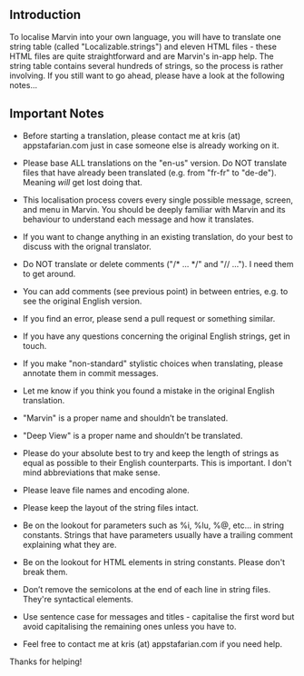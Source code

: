 Introduction
---------------

To localise Marvin into your own language, you will have to translate one string table (called "Localizable.strings") and eleven HTML files - these HTML files are quite straightforward and are Marvin's in-app help. The string table contains several hundreds of strings, so the process is rather involving. If you still want to go ahead, please have a look at the following notes...


Important Notes
---------------

* Before starting a translation, please contact me at kris (at) appstafarian.com just in case someone else is already working on it.

* Please base ALL translations on the "en-us" version. Do NOT translate files that have already been translated (e.g. from "fr-fr" to "de-de"). Meaning *will* get lost doing that.

* This localisation process covers every single possible message, screen, and menu in Marvin. You should be deeply familiar with Marvin and its behaviour to understand each message and how it translates.

* If you want to change anything in an existing translation, do your best to discuss with the orignal translator.

* Do NOT translate or delete comments ("/\* ... \*/" and "// ..."). I need them to get around.

* You can add comments (see previous point) in between entries, e.g. to see the original English version.

* If you find an error, please send a pull request or something similar.

* If you have any questions concerning the original English strings, get in touch. 

* If you make "non-standard" stylistic choices when translating, please annotate them in commit messages.

* Let me know if you think you found a mistake in the original English translation.

* "Marvin" is a proper name and shouldn’t be translated.

* "Deep View" is a proper name and shouldn’t be translated.

* Please do your absolute best to try and keep the length of strings as equal as possible to their English counterparts. This is important. I don't mind abbreviations that make sense.

* Please leave file names and encoding alone.

* Please keep the layout of the string files intact.

* Be on the lookout for parameters such as %i, %lu, %@, etc... in string constants. Strings that have parameters usually have a trailing comment explaining what they are.

* Be on the lookout for HTML elements in string constants. Please don't break them.

* Don’t remove the semicolons at the end of each line in string files. They're syntactical elements.

* Use sentence case for messages and titles - capitalise the first word but avoid capitalising the remaining ones unless you have to.

* Feel free to contact me at kris (at) appstafarian.com if you need help.

Thanks for helping!
